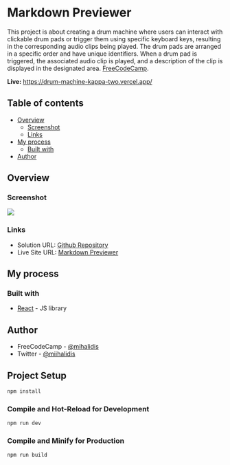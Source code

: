 # Markdown Previewer

This project is about creating a drum machine where users can interact with clickable drum pads or trigger them using specific keyboard keys, resulting in the corresponding audio clips being played. The drum pads are arranged in a specific order and have unique identifiers. When a drum pad is triggered, the associated audio clip is played, and a description of the clip is displayed in the designated area. [FreeCodeCamp](https://www.freecodecamp.org/learn/front-end-development-libraries/front-end-development-libraries-projects/build-a-drum-machine).

**Live:** https://drum-machine-kappa-two.vercel.app/

## Table of contents

- [Overview](#overview)
  - [Screenshot](#screenshot)
  - [Links](#links)
- [My process](#my-process)
  - [Built with](#built-with)
- [Author](#author)

## Overview

### Screenshot

![](https://www.linkpicture.com/q/Ekran-goruntusu-2023-06-05-205015.png)

### Links

- Solution URL: [Github Repository](https://github.com/mihalidis/drum-machine)
- Live Site URL: [Markdown Previewer](https://drum-machine-kappa-two.vercel.app/)

## My process

### Built with

- [React](https://react.dev/) - JS library

## Author

- FreeCodeCamp - [@mihalidis](https://www.freecodecamp.org/mihalidis)
- Twitter - [@miihalidis](https://twitter.com/Miihalidis)

## Project Setup

```sh
npm install
```

### Compile and Hot-Reload for Development

```sh
npm run dev
```

### Compile and Minify for Production

```sh
npm run build
```